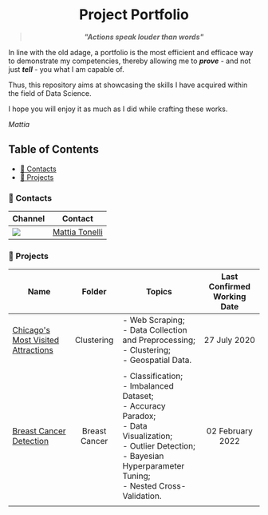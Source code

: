 <h1 align="center"> Project Portfolio </h1>

> <p align="center"> <i><b> "Actions speak louder than words" </i></b></p>

In line with the old adage, a portfolio is the most efficient and efficace way to demonstrate my competencies, thereby allowing me to ***prove*** - and not just ***tell*** - you what I am capable of.

Thus, this repository aims at showcasing the skills I have acquired within the field of Data Science.

I hope you will enjoy it as much as I did while crafting these works.

*Mattia*

## Table of Contents

* [📱 Contacts](#-contacts)
* [📝 Projects](#-projects)

### 📱 Contacts

| Channel                                                                                                                  | Contact                                                              |
| ------------------------------------------------------------------------------------------------------------------------ | -------------------------------------------------------------------- |
| <img src="https://img.shields.io/badge/linkedin-%230077B5.svg?&style=for-the-badge&logo=linkedin&logoColor=white" /> | [Mattia Tonelli](https://www.linkedin.com/in/mattia-tonelli-224199105/) |

### 📝 Projects

<center>

| Name                                                                                                                                                               | Folder                                   | Topics                                                                                                                                                                        |         Last Confirmed Working Date         |
| ------------------------------------------------------------------------------------------------------------------------------------------------------------------ | ---------------------------------------- | ----------------------------------------------------------------------------------------------------------------------------------------------------------------------------- | :-----------------------------------------: |
| [Chicago&#39;s Most Visited Attractions](https://github.com/mattiatonelli/ds_portfolio/blob/master/Project_1/Chicago%20Taxi%20-%20Scraping%20and%20Clustering.ipynb) | <center> Clustering </center>    | - Web Scraping;<br> - Data Collection and Preprocessing; <br> - Clustering; <br> - Geospatial Data.                                                               |   <center> 27 July 2020 </center>   |
|                                                                                                                                                                    |                                          |                                                                                                                                                                               |                                            |
| [Breast Cancer Detection](https://github.com/mattiatonelli/ds_portfolio/blob/30bddbc44bcd3dcf1ad874d2d6f811c956c76d1e/Project_2/code/breast_cancer.ipynb)                                         | <center> Breast Cancer </center> | - Classification;<br> - Imbalanced Dataset; <br> - Accuracy Paradox; <br> - Data Visualization; <br> - Outlier Detection; <br> - Bayesian Hyperparameter Tuning; <br> - Nested Cross-Validation. | <center> 02 February 2022 </center> |
|                                                                                                                                                                    |                                          |                                                                                                                                                                               |                                            |

</center>
